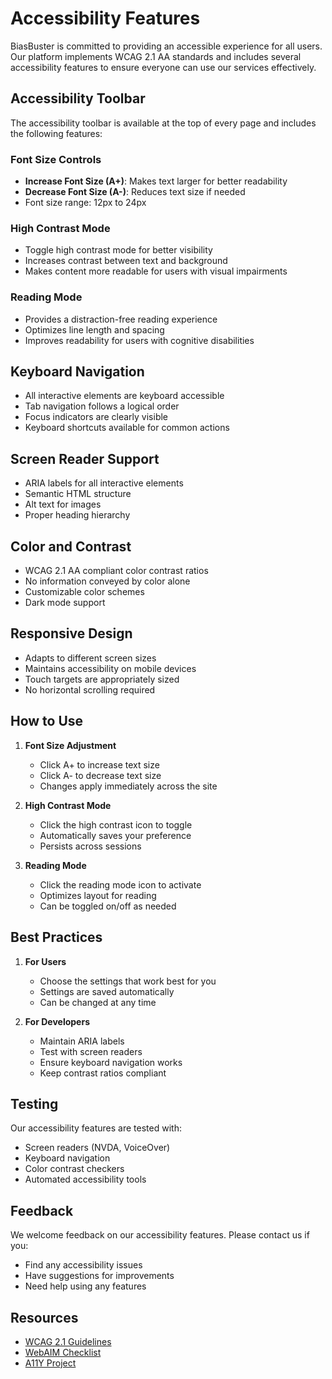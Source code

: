 # Accessibility Features

BiasBuster is committed to providing an accessible experience for all users. Our platform implements WCAG 2.1 AA standards and includes several accessibility features to ensure everyone can use our services effectively.

## Accessibility Toolbar

The accessibility toolbar is available at the top of every page and includes the following features:

### Font Size Controls
- **Increase Font Size (A+)**: Makes text larger for better readability
- **Decrease Font Size (A-)**: Reduces text size if needed
- Font size range: 12px to 24px

### High Contrast Mode
- Toggle high contrast mode for better visibility
- Increases contrast between text and background
- Makes content more readable for users with visual impairments

### Reading Mode
- Provides a distraction-free reading experience
- Optimizes line length and spacing
- Improves readability for users with cognitive disabilities

## Keyboard Navigation

- All interactive elements are keyboard accessible
- Tab navigation follows a logical order
- Focus indicators are clearly visible
- Keyboard shortcuts available for common actions

## Screen Reader Support

- ARIA labels for all interactive elements
- Semantic HTML structure
- Alt text for images
- Proper heading hierarchy

## Color and Contrast

- WCAG 2.1 AA compliant color contrast ratios
- No information conveyed by color alone
- Customizable color schemes
- Dark mode support

## Responsive Design

- Adapts to different screen sizes
- Maintains accessibility on mobile devices
- Touch targets are appropriately sized
- No horizontal scrolling required

## How to Use

1. **Font Size Adjustment**
   - Click A+ to increase text size
   - Click A- to decrease text size
   - Changes apply immediately across the site

2. **High Contrast Mode**
   - Click the high contrast icon to toggle
   - Automatically saves your preference
   - Persists across sessions

3. **Reading Mode**
   - Click the reading mode icon to activate
   - Optimizes layout for reading
   - Can be toggled on/off as needed

## Best Practices

1. **For Users**
   - Choose the settings that work best for you
   - Settings are saved automatically
   - Can be changed at any time

2. **For Developers**
   - Maintain ARIA labels
   - Test with screen readers
   - Ensure keyboard navigation works
   - Keep contrast ratios compliant

## Testing

Our accessibility features are tested with:
- Screen readers (NVDA, VoiceOver)
- Keyboard navigation
- Color contrast checkers
- Automated accessibility tools

## Feedback

We welcome feedback on our accessibility features. Please contact us if you:
- Find any accessibility issues
- Have suggestions for improvements
- Need help using any features

## Resources

- [WCAG 2.1 Guidelines](https://www.w3.org/WAI/WCAG21/quickref/)
- [WebAIM Checklist](https://webaim.org/standards/wcag/checklist)
- [A11Y Project](https://www.a11yproject.com/) 